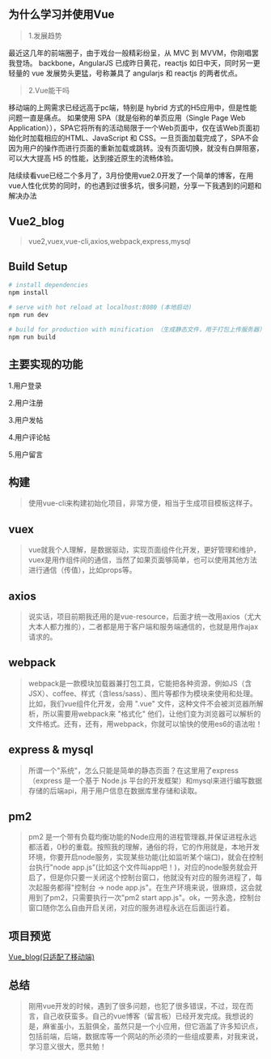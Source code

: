 ## 为什么学习并使用Vue
>
>1.发展趋势
>
>
最近这几年的前端圈子，由于戏台一般精彩纷呈，从 MVC 到 MVVM，你刚唱罢我登场。 backbone，AngularJS 已成昨日黄花，reactjs 如日中天，同时另一更轻量的 vue 发展势头更猛，号称兼具了 angularjs 和 reactjs 的两者优点。
>
>
>2.Vue能干吗
>
>
移动端的上网需求已经远高于pc端，特别是 hybrid 方式的H5应用中，但是性能问题一直是痛点。 如果使用 SPA（就是俗称的单页应用（Single Page Web Application）），SPA它将所有的活动局限于一个Web页面中，仅在该Web页面初始化时加载相应的HTML、JavaScript 和 CSS。一旦页面加载完成了，SPA不会因为用户的操作而进行页面的重新加载或跳转。没有页面切换，就没有白屏阻塞，可以大大提高 H5 的性能，达到接近原生的流畅体验。
>
>
陆续续看vue已经二个多月了，3月份使用vue2.0开发了一个简单的博客，在用vue人性化优势的同时，的也遇到过很多坑，很多问题，分享一下我遇到的问题和解决办法


## Vue2_blog
>
> vue2,vuex,vue-cli,axios,webpack,express,mysql 
## Build Setup

``` bash
# install dependencies
npm install

# serve with hot reload at localhost:8080 (本地启动)
npm run dev

# build for production with minification （生成静态文件，用于打包上传服务器）
npm run build
```
## 主要实现的功能
>
1.用户登录
>
2.用户注册
>
3.用户发帖
>
4.用户评论帖
>
5.用户留言

## 构建
>
>使用vue-cli来构建初始化项目，非常方便，相当于生成项目模板这样子。

## vuex 
>
>vue就我个人理解，是数据驱动，实现页面组件化开发，更好管理和维护，vuex是用作组件间的通信，当然了如果页面够简单，也可以使用其他方法进行通信（传值），比如props等。

## axios
>
>说实话，项目前期我还用的是vue-resource，后面才统一改用axios（尤大大本人都力推的），二者都是用于客户端和服务端通信的，也就是用作ajax请求的。

## webpack
>
>webpack是一款模块加载器兼打包工具，它能把各种资源，例如JS（含JSX）、coffee、样式（含less/sass）、图片等都作为模块来使用和处理。比如，我们vue组件化开发，会用 ".vue" 文件，这种文件不会被浏览器所解析，所以需要用webpack来 "格式化" 他们，让他们变为浏览器可以解析的文件格式。还有，还有，用webpack，你就可以愉快的使用es6的语法啦！

## express & mysql
>
>所谓一个"系统"，怎么只能是简单的静态页面？在这里用了express（express 是一个基于 Node.js 平台的开发框架）和mysql来进行编写数据存储的后端api，用于用户信息在数据库里存储和读取。
## pm2
>
>pm2 是一个带有负载均衡功能的Node应用的进程管理器,并保证进程永远都活着，0秒的重载。按照我的理解，通俗的将，它的作用就是，本地开发环境，你要开启node服务，实现某些功能(比如监听某个端口)，就会在控制台执行"node app.js"(比如这个文件叫app吧！)，对应的node服务就会开启了，但是你只要一关闭这个控制台窗口，他就没有对应的服务进程了，每次起服务都得"控制台 -> node app.js"。在生产环境来说，很麻烦，这会就用到了pm2，只需要执行一次"pm2 start app.js"。ok，一劳永逸，控制台窗口随你怎么自由开启关闭，对应的服务进程永远在后面运行着。
>
## 项目预览
>
[Vue_blog(只适配了移动端)](https://www.zygg.cc)
>
## 总结
>
>刚用vue开发的时候，遇到了很多问题，也犯了很多错误，不过，现在而言，自己收获蛮多。自己的vue博客（留言板）已经开发完成。我想说的是，麻雀虽小，五脏俱全，虽然只是一个小应用，但它涵盖了许多知识点，包括前端，后端，数据库等一个网站的所必须的一些组成要素，对我来说，学习意义很大，愿共勉！
